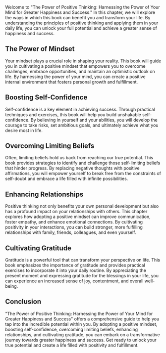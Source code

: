 
Welcome to "The Power of Positive Thinking: Harnessing the Power of Your Mind for Greater Happiness and Success." In this chapter, we will explore the ways in which this book can benefit you and transform your life. By understanding the principles of positive thinking and applying them in your daily life, you can unlock your full potential and achieve a greater sense of happiness and success.

The Power of Mindset
--------------------

Your mindset plays a crucial role in shaping your reality. This book will guide you in cultivating a positive mindset that empowers you to overcome challenges, embrace opportunities, and maintain an optimistic outlook on life. By harnessing the power of your mind, you can create a positive internal environment that fosters personal growth and fulfillment.

Boosting Self-Confidence
------------------------

Self-confidence is a key element in achieving success. Through practical techniques and exercises, this book will help you build unshakable self-confidence. By believing in yourself and your abilities, you will develop the courage to take risks, set ambitious goals, and ultimately achieve what you desire most in life.

Overcoming Limiting Beliefs
---------------------------

Often, limiting beliefs hold us back from reaching our true potential. This book provides strategies to identify and challenge those self-limiting beliefs that hinder progress. By replacing negative thoughts with positive affirmations, you will empower yourself to break free from the constraints of self-doubt and embrace a life filled with infinite possibilities.

Enhancing Relationships
-----------------------

Positive thinking not only benefits your own personal development but also has a profound impact on your relationships with others. This chapter explores how adopting a positive mindset can improve communication, foster empathy, and enhance emotional connections. By cultivating positivity in your interactions, you can build stronger, more fulfilling relationships with family, friends, colleagues, and even yourself.

Cultivating Gratitude
---------------------

Gratitude is a powerful tool that can transform your perspective on life. This book emphasizes the importance of gratitude and provides practical exercises to incorporate it into your daily routine. By appreciating the present moment and expressing gratitude for the blessings in your life, you can experience an increased sense of joy, contentment, and overall well-being.

Conclusion
----------

"The Power of Positive Thinking: Harnessing the Power of Your Mind for Greater Happiness and Success" offers a comprehensive guide to help you tap into the incredible potential within you. By adopting a positive mindset, boosting self-confidence, overcoming limiting beliefs, enhancing relationships, and cultivating gratitude, you can embark on a transformative journey towards greater happiness and success. Get ready to unlock your true potential and create a life filled with positivity and fulfillment.
